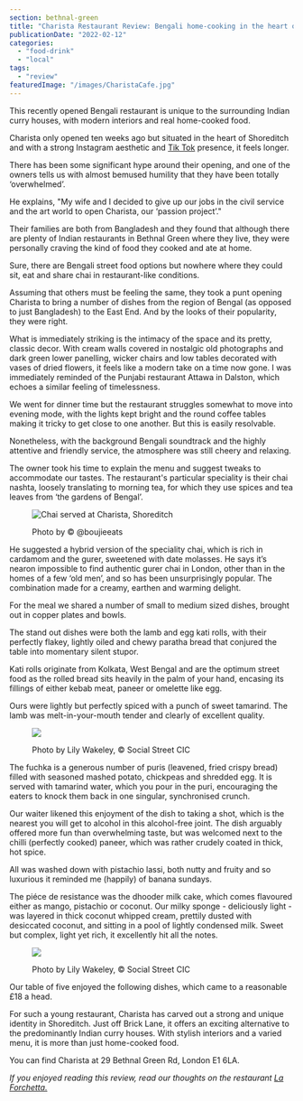 ```yaml
---
section: bethnal-green
title: "Charista Restaurant Review: Bengali home-cooking in the heart of Shoreditch"
publicationDate: "2022-02-12"
categories: 
  - "food-drink"
  - "local"
tags: 
  - "review"
featuredImage: "/images/CharistaCafe.jpg"
---
```


This recently opened Bengali restaurant is unique to the surrounding Indian curry houses, with modern interiors and real home-cooked food.

Charista only opened ten weeks ago but situated in the heart of Shoreditch and with a strong Instagram aesthetic and [Tik Tok](https://www.tiktok.com/discover/charista-cafe) presence, it feels longer. 

There has been some significant hype around their opening, and one of the owners tells us with almost bemused humility that they have been totally ‘overwhelmed’. 

He explains, "My wife and I decided to give up our jobs in the civil service and the art world to open Charista, our ‘passion project’."

Their families are both from Bangladesh and they found that although there are plenty of Indian restaurants in Bethnal Green where they live, they were personally craving the kind of food they cooked and ate at home. 

Sure, there are Bengali street food options but nowhere where they could sit, eat and share chai in restaurant-like conditions.

Assuming that others must be feeling the same, they took a punt opening Charista to bring a number of dishes from the region of Bengal (as opposed to just Bangladesh) to the East End. And by the looks of their popularity, they were right. 

What is immediately striking is the intimacy of the space and its pretty, classic decor. With cream walls covered in nostalgic old photographs and dark green lower panelling, wicker chairs and low tables decorated with vases of dried flowers, it feels like a modern take on a time now gone. I was immediately reminded of the Punjabi restaurant Attawa in Dalston, which echoes a similar feeling of timelessness. 

We went for dinner time but the restaurant struggles somewhat to move into evening mode, with the lights kept bright and the round coffee tables making it tricky to get close to one another. But this is easily resolvable.

Nonetheless, with the background Bengali soundtrack and the highly attentive and friendly service, the atmosphere was still cheery and relaxing. 

The owner took his time to explain the menu and suggest tweaks to accommodate our tastes. The restaurant's particular speciality is their chai nashta, loosely translating to morning tea, for which they use spices and tea leaves from ‘the gardens of Bengal’. 

<figure>

![Chai served at Charista, Shoreditch](/images/Chai-@boujieeats-1024x1365.jpeg)

<figcaption>

Photo by © @boujieeats

</figcaption>

</figure>

He suggested a hybrid version of the speciality chai, which is rich in cardamom and the gurer, sweetened with date molasses. He says it’s nearon impossible to find authentic gurer chai in London, other than in the homes of a few ‘old men’, and so has been unsurprisingly popular. The combination made for a creamy, earthen and warming delight. 

For the meal we shared a number of small to medium sized dishes, brought out in copper plates and bowls. 

The stand out dishes were both the lamb and egg kati rolls, with their perfectly flakey, lightly oiled and chewy paratha bread that conjured the table into momentary silent stupor.

Kati rolls originate from Kolkata, West Bengal and are the optimum street food as the rolled bread sits heavily in the palm of your hand, encasing its fillings of either kebab meat, paneer or omelette like egg. 

Ours were lightly but perfectly spiced with a punch of sweet tamarind. The lamb was melt-in-your-mouth tender and clearly of excellent quality.

<figure>

![](/images/samosa-chaat-1024x683.jpg)

<figcaption>

Photo by Lily Wakeley, © Social Street CIC

</figcaption>

</figure>

The fuchka is a generous number of puris (leavened, fried crispy bread) filled with seasoned mashed potato, chickpeas and shredded egg. It is served with tamarind water, which you pour in the puri, encouraging the eaters to knock them back in one singular, synchronised crunch.

Our waiter likened this enjoyment of the dish to taking a shot, which is the nearest you will get to alcohol in this alcohol-free joint. The dish arguably offered more fun than overwhelming taste, but was welcomed next to the chilli (perfectly cooked) paneer, which was rather crudely coated in thick, hot spice.  

All was washed down with pistachio lassi, both nutty and fruity and so luxurious it reminded me (happily) of banana sundays. 

The piéce de resistance was the dhooder milk cake, which comes flavoured either as mango, pistachio or coconut. Our milky sponge - deliciously light - was layered in thick coconut whipped cream, prettily dusted with desiccated coconut, and sitting in a pool of lightly condensed milk. Sweet but complex, light yet rich, it excellently hit all the notes. 

<figure>

![](/images/dhoober-milk-cake-1024x683.jpg)

<figcaption>

Photo by Lily Wakeley, © Social Street CIC

</figcaption>

</figure>

Our table of five enjoyed the following dishes, which came to a reasonable £18 a head.

For such a young restaurant, Charista has carved out a strong and unique identity in Shoreditch. Just off Brick Lane, it offers an exciting alternative to the predominantly Indian curry houses. With stylish interiors and a varied menu, it is more than just home-cooked food. 

You can find Charista at 29 Bethnal Green Rd, London E1 6LA.

_If you enjoyed reading this review, read our thoughts on the restaurant [La Forchetta.](https://bethnalgreenlondon.co.uk/la-forchetta-italian-restaurant-review/)_
